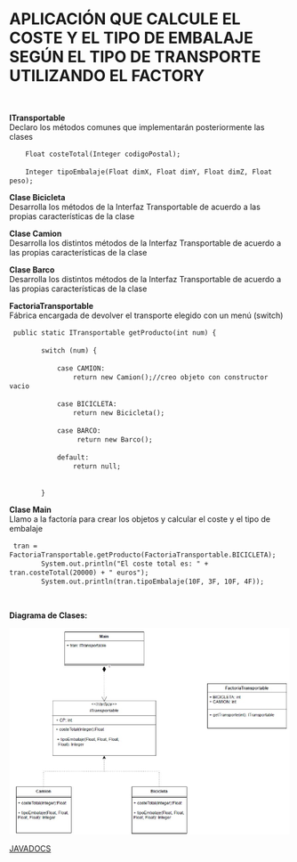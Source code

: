 # APLICACIÓN QUE CALCULE EL COSTE Y EL TIPO DE EMBALAJE SEGÚN EL TIPO DE TRANSPORTE UTILIZANDO EL FACTORY
<br>

**ITransportable<br>**
Declaro los métodos comunes que implementarán posteriormente las clases

```
    Float costeTotal(Integer codigoPostal);

    Integer tipoEmbalaje(Float dimX, Float dimY, Float dimZ, Float peso);
```
**Clase Bicicleta <br>**
Desarrolla los métodos de la Interfaz Transportable de acuerdo a las propias características de la clase



**Clase Camion<br>**
Desarrolla los distintos métodos de la Interfaz Transportable de acuerdo 
a las propias características de la clase

**Clase Barco<br>**
Desarrolla los distintos métodos de la Interfaz Transportable de acuerdo
a las propias características de la clase

**FactoriaTransportable<br>**
Fábrica encargada de devolver el transporte elegido con un menú (switch)

```
 public static ITransportable getProducto(int num) {

        switch (num) {

            case CAMION:
                return new Camion();//creo objeto con constructor vacio

            case BICICLETA:
                return new Bicicleta();
                
            case BARCO:
                 return new Barco();

            default:
                return null;


        }
 ```       
**Clase Main<br>**
Llamo a la factoría para crear los objetos y calcular el coste y el tipo de embalaje

```
 tran = FactoriaTransportable.getProducto(FactoriaTransportable.BICICLETA);
        System.out.println("El coste total es: " + tran.costeTotal(20000) + " euros");
        System.out.println(tran.tipoEmbalaje(10F, 3F, 10F, 4F));
```        

<br>

**Diagrama de Clases:**
<br>

![Diagrama](diagramaFactory.jpg)


[JAVADOCS](https://jorgeamestoy.github.io/TransporteFactory/)